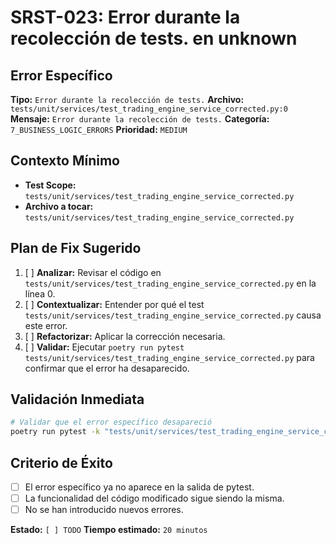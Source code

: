 # SRST-023: Error durante la recolección de tests. en unknown

## Error Específico
**Tipo:** `Error durante la recolección de tests.`
**Archivo:** `tests/unit/services/test_trading_engine_service_corrected.py:0`
**Mensaje:** `Error durante la recolección de tests.`
**Categoría:** `7_BUSINESS_LOGIC_ERRORS`
**Prioridad:** `MEDIUM`

## Contexto Mínimo
- **Test Scope:** `tests/unit/services/test_trading_engine_service_corrected.py`
- **Archivo a tocar:** `tests/unit/services/test_trading_engine_service_corrected.py`

## Plan de Fix Sugerido
1. [ ] **Analizar:** Revisar el código en `tests/unit/services/test_trading_engine_service_corrected.py` en la línea 0.
2. [ ] **Contextualizar:** Entender por qué el test `tests/unit/services/test_trading_engine_service_corrected.py` causa este error.
3. [ ] **Refactorizar:** Aplicar la corrección necesaria.
4. [ ] **Validar:** Ejecutar `poetry run pytest tests/unit/services/test_trading_engine_service_corrected.py` para confirmar que el error ha desaparecido.

## Validación Inmediata
```bash
# Validar que el error específico desapareció
poetry run pytest -k "tests/unit/services/test_trading_engine_service_corrected.py" -v
```

## Criterio de Éxito
- [ ] El error específico ya no aparece en la salida de pytest.
- [ ] La funcionalidad del código modificado sigue siendo la misma.
- [ ] No se han introducido nuevos errores.

**Estado:** `[ ] TODO`
**Tiempo estimado:** `20 minutos`
